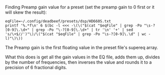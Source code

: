 Finding Preamp gain value for a preset (set the preamp gain to 0 first or it will skew the result):

    eqFile=~/.config/deadbeef/presets/dsp/HD660S.txt
    printf '%.*f\n' 6 $(bc -l <<< -\(\("$(cat "$eqFile" | grep -Po "\s-?[0-9]\.\d+" | grep -Po "\-?[0-9]\.\d+" | tr '\n' '+' | sed 's/\+$//')"\)/\("$(cat "$eqFile" | grep -Po "\s-?[0-9]\.\d" | wc -l)"\)\))

The Preamp gain is the first floating value in the preset file's supereq array.

What this does is get all the gain values in the EQ file, adds them up, divides by the number of frequencies, then inverses the value and rounds it to a precision of 6 fractional digits.
